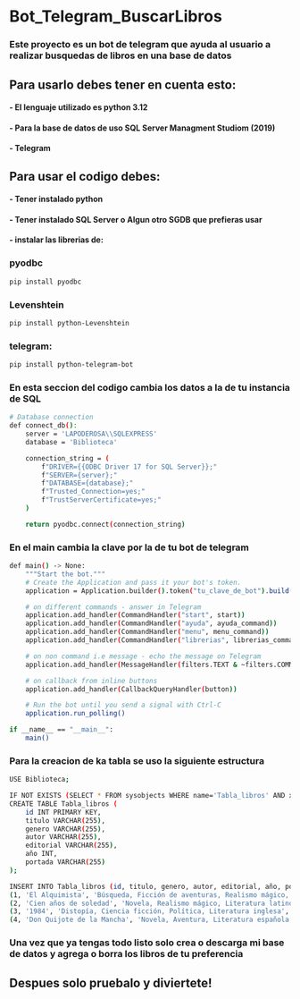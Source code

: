 # Bot_Telegram_BuscarLibros
### Este proyecto es un bot de telegram que ayuda al usuario a realizar busquedas de libros en una base de datos 

## Para usarlo debes tener en cuenta esto:
#### - El lenguaje utilizado es python 3.12
#### - Para la base de datos de uso SQL Server Managment Studiom (2019)
#### - Telegram

## Para usar el codigo debes:
#### - Tener instalado python
#### - Tener instalado SQL Server o Algun otro SGDB que prefieras usar
#### - instalar las librerias de:
### pyodbc
```bash
pip install pyodbc
```
### Levenshtein
```bash
pip install python-Levenshtein
```
### telegram:
```bash
pip install python-telegram-bot
```

### En esta seccion del codigo cambia los datos a la de tu instancia de SQL
```bash
# Database connection
def connect_db():
    server = 'LAPODEROSA\\SQLEXPRESS'
    database = 'Biblioteca'

    connection_string = (
        f"DRIVER={{ODBC Driver 17 for SQL Server}};"
        f"SERVER={server};"
        f"DATABASE={database};"
        f"Trusted_Connection=yes;"
        f"TrustServerCertificate=yes;"
    )

    return pyodbc.connect(connection_string)
```

### En el main cambia la clave por la de tu bot de telegram
```bash
def main() -> None:
    """Start the bot."""
    # Create the Application and pass it your bot's token.
    application = Application.builder().token("tu_clave_de_bot").build()

    # on different commands - answer in Telegram
    application.add_handler(CommandHandler("start", start))
    application.add_handler(CommandHandler("ayuda", ayuda_command))
    application.add_handler(CommandHandler("menu", menu_command))
    application.add_handler(CommandHandler("librerias", librerias_command))

    # on non command i.e message - echo the message on Telegram
    application.add_handler(MessageHandler(filters.TEXT & ~filters.COMMAND, echo))

    # on callback from inline buttons
    application.add_handler(CallbackQueryHandler(button))

    # Run the bot until you send a signal with Ctrl-C
    application.run_polling()

if __name__ == "__main__":
    main()
```

### Para la creacion de ka tabla se uso la siguiente estructura
```bash
USE Biblioteca;

IF NOT EXISTS (SELECT * FROM sysobjects WHERE name='Tabla_libros' AND xtype='U')
CREATE TABLE Tabla_libros (
    id INT PRIMARY KEY,
    titulo VARCHAR(255),
    genero VARCHAR(255),
    autor VARCHAR(255),
    editorial VARCHAR(255),
    año INT,
    portada VARCHAR(255)
);

INSERT INTO Tabla_libros (id, titulo, genero, autor, editorial, año, portada) VALUES
(1, 'El Alquimista', 'Búsqueda, Ficción de aventuras, Realismo mágico, Literatura fantástica', 'Paulo Coelho', 'Editorial del libro', 1988, 'https://proassetspdlcom.cdnstatics2.com/usuaris/libros/fotos/201/original/portada_el-alquimista_paulo-coelho_201612191218.jpg'),
(2, 'Cien años de soledad', 'Novela, Realismo mágico, Literatura latinoamericana', 'Gabriel García Márquez', 'Editorial Sudamericana', 1967, 'https://www.planetadelibros.com/usuaris/libros/fotos/50/m_libros/portada_cien-anos-de-soledad_gabriel-garcia-marquez_201711291655.jpg'),
(3, '1984', 'Distopía, Ciencia ficción, Política, Literatura inglesa', 'George Orwell', 'Secker & Warburg', 1949, 'https://images-na.ssl-images-amazon.com/images/I/41E9pyd9QBL._SX324_BO1,204,203,200_.jpg'),
(4, 'Don Quijote de la Mancha', 'Novela, Aventura, Literatura española, Satira', 'Miguel de Cervantes', 'Francisco de Robles', 1605, 'https://www.planetadelibros.com/usuaris/libros/fotos/71/m_libros/portada_don-quijote-de-la-mancha_miguel-de-cervantes_201605041619.jpg');

```

### Una vez que ya tengas todo listo solo crea o descarga mi base de datos y agrega o borra los libros de tu preferencia
## Despues solo pruebalo y diviertete!
